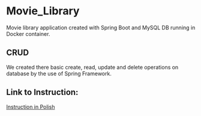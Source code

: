 # Movie_Library
Movie library application created with Spring Boot and MySQL DB running in Docker container.

## CRUD
We created there basic create, read, update and delete operations on database by the use of Spring Framework.

## Link to Instruction:
[Instruction in Polish](https://github.com/kboba/Movie_Library/blob/master/Instruction.pdf)

